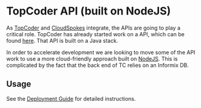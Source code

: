 TopCoder API (built on NodeJS)
==============================

As [TopCoder](http://www.topcoder.com/tc) and [CloudSpokes](http://www.cloudspokes) integrate, the APIs are going to play a critical role. TopCoder has already started work on a API, which can be found [here](http://dev.topcoder.com). That API is built on a Java stack.

In order to accelerate development we are looking to move some of the API work to use a more cloud-friendly approach built on [NodeJS](http://www.nodejs.org). This is complicated by the fact that the back end of TC relies on an Informix DB.

Usage
-----

See the [Deployment Guide](https://github.com/cloudspokes/tc-api/blob/master/docs/Deployment%20Guide.doc) for detailed instructions. 

